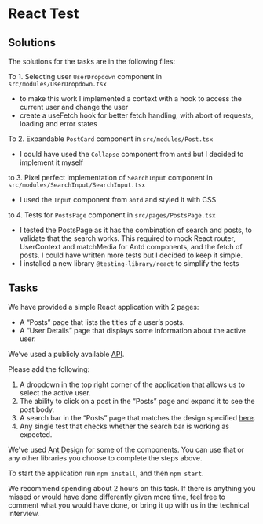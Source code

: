 # React Test

## Solutions

The solutions for the tasks are in the following files:

To 1. Selecting user `UserDropdown` component in `src/modules/UserDropdown.tsx`

- to make this work I implemented a context with a hook to access the current user and change the user
- create a useFetch hook for better fetch handling, with abort of requests, loading and error states

To 2. Expandable `PostCard` component in `src/modules/Post.tsx`

- I could have used the `Collapse` component from `antd` but I decided to implement it myself

to 3. Pixel perfect implementation of `SearchInput` component in `src/modules/SearchInput/SearchInput.tsx`

- I used the `Input` component from `antd` and styled it with CSS

to 4. Tests for `PostsPage` component in `src/pages/PostsPage.tsx`

- I tested the PostsPage as it has the combination of search and posts, to validate that the search works. This required to mock React router, UserContext and matchMedia for Antd components, and the fetch of posts. I could have written more tests but I decided to keep it simple.
- I installed a new library `@testing-library/react` to simplify the tests

## Tasks

We have provided a simple React application with 2 pages:

- A “Posts” page that lists the titles of a user’s posts.
- A “User Details” page that displays some information about the active user.

We’ve used a publicly available [API](https://jsonplaceholder.typicode.com/).

Please add the following:

1. A dropdown in the top right corner of the application that allows us to select the active user.
2. The ability to click on a post in the “Posts” page and expand it to see the post body.
3. A search bar in the “Posts” page that matches the design specified [here](https://www.figma.com/design/4Lhm0Oj7EXsKzXvp7OIDEB/search-bar?node-id=0-1&t=GjAOQlc4I8XLUAQf-1).
4. Any single test that checks whether the search bar is working as expected.

We've used [Ant Design](https://ant.design/) for some of the components. You can use that or any other libraries you choose to complete the steps above.

To start the application run `npm install`, and then `npm start`.

We recommend spending about 2 hours on this task. If there is anything you missed or would have done differently given more time, feel free to comment what you would have done, or bring it up with us in the technical interview.
